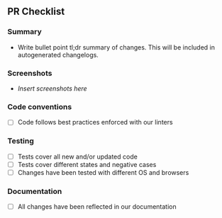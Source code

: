 
<!-- You can erase any parts of this template not applicable to your Pull Request. -->

## PR Checklist

### Summary

- Write bullet point tl;dr summary of changes. This will be included in autogenerated changelogs.

### Screenshots

- _Insert screenshots here_

### Code conventions

- [ ] Code follows best practices enforced with our linters

### Testing

- [ ] Tests cover all new and/or updated code
- [ ] Tests cover different states and negative cases
- [ ] Changes have been tested with different OS and browsers

### Documentation

- [ ] All changes have been reflected in our documentation
